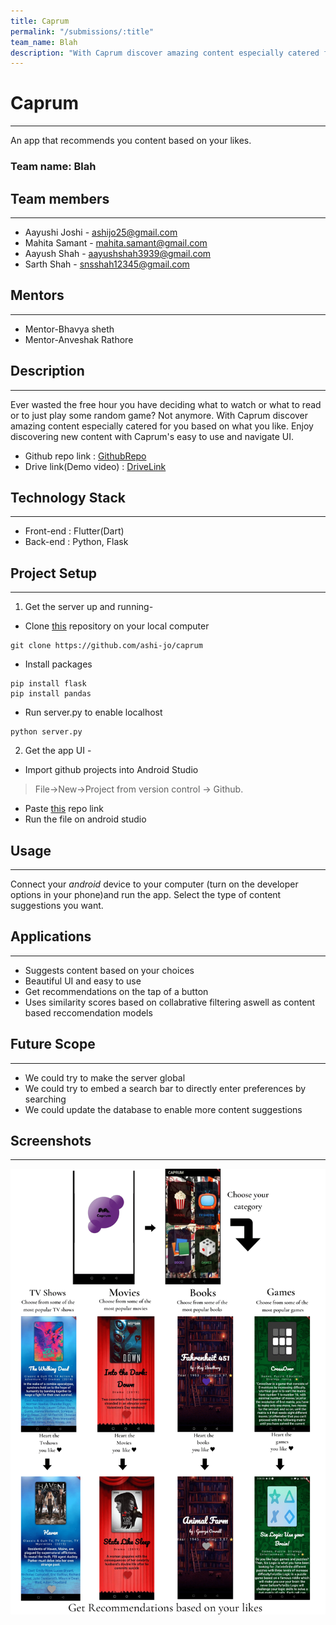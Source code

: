 ```yaml
---
title: Caprum
permalink: "/submissions/:title"
team_name: Blah
description: "With Caprum discover amazing content especially catered for you based on what you like. Enjoy discovering new content with Caprum's easy to use and navigate UI."
---
```



# **Caprum**
---
An app that recommends you content based on your likes.
### Team name: Blah

## **Team members**
---
- Aayushi Joshi - ashijo25@gmail.com
- Mahita Samant - mahita.samant@gmail.com
- Aayush Shah - aayushshah3939@gmail.com
- Sarth Shah - snsshah12345@gmail.com

## **Mentors**
---
* Mentor-Bhavya sheth
* Mentor-Anveshak Rathore

## **Description**
---
Ever wasted the free hour you have deciding what to watch or what to read or to just play some random game? Not anymore. With Caprum discover amazing content especially catered for you based on what you like. Enjoy discovering new content with Caprum's easy to use and navigate UI.

* Github repo link : [GithubRepo](https://github.com/ashi-jo/caprum)
* Drive link(Demo video) : [DriveLink](https://drive.google.com/folderview?id=1t1he7p9Rsdsam6iIATtbfsp1tD-nbKhW)

## **Technology Stack**
---
* Front-end : Flutter(Dart)
* Back-end : Python, Flask

## **Project Setup**
---
1. Get the server up and running-
* Clone [this](https://github.com/ashi-jo/caprum) repository on your local computer
```
git clone https://github.com/ashi-jo/caprum
```
* Install packages
```
pip install flask
pip install pandas
```
* Run server.py to enable localhost
```
python server.py
```
2. Get the app UI -
* Import github projects into Android Studio
>File->New->Project from version control -> Github.

*  Paste [this](https://github.com/ashi-jo/caprum) repo link
* Run the file on android studio

## **Usage**
---
Connect your *android* device to your computer (turn on the developer options in your phone)and run the app. Select the type of content suggestions you want.

## **Applications**
---
* Suggests content based on your choices
* Beautiful UI and easy to use
* Get recommendations on the tap of a button
* Uses similarity scores based on collabrative filtering aswell as content based reccomendation models

## **Future Scope**
---
* We could try to make the server global
* We could try to embed a search bar to directly enter preferences by searching
* We could update the database to enable more content suggestions

## **Screenshots**
---

![Alt text](https://raw.githubusercontent.com/ashi-jo/caprum/master/Caprum_ss-1.png)
